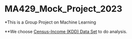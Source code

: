 # MA429_Mock_Project_2023

*This is a Group Project on Machine Learning

**We choose [Census-Income (KDD) Data Set](https://archive.ics.uci.edu/ml/datasets/Census-Income+%28KDD%29) to do analysis.

